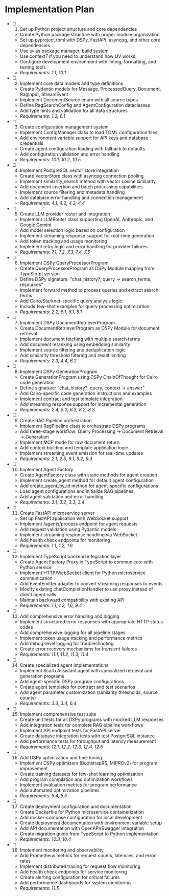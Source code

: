 # Implementation Plan

- [ ] 1. Set up Python project structure and core dependencies
  - Create Python package structure with proper module organization
  - Set up pyproject.toml with DSPy, FastAPI, asyncpg, and other core dependencies
  - Use `uv` as package manager, build system
  - Use context7 if you need to understand how UV works.
  - Configure development environment with linting, formatting, and testing tools
  - _Requirements: 1.1, 10.1_

- [ ] 2. Implement core data models and type definitions
  - Create Pydantic models for Message, ProcessedQuery, Document, RagInput, StreamEvent
  - Implement DocumentSource enum with all source types
  - Define RagSearchConfig and AgentConfiguration dataclasses
  - Add type hints and validation for all data structures
  - _Requirements: 1.3, 6.1_

- [ ] 3. Create configuration management system
  - Implement ConfigManager class to load TOML configuration files
  - Add environment variable support for API keys and database credentials
  - Create agent configuration loading with fallback to defaults
  - Add configuration validation and error handling
  - _Requirements: 10.1, 10.2, 10.5_

- [ ] 4. Implement PostgreSQL vector store integration
  - Create VectorStore class with asyncpg connection pooling
  - Implement similarity_search method with vector cosine similarity
  - Add document insertion and batch processing capabilities
  - Implement source filtering and metadata handling
  - Add database error handling and connection management
  - _Requirements: 4.1, 4.2, 4.3, 4.4_

- [ ] 5. Create LLM provider router and integration
  - Implement LLMRouter class supporting OpenAI, Anthropic, and Google Gemini
  - Add model selection logic based on configuration
  - Implement streaming response support for real-time generation
  - Add token tracking and usage monitoring
  - Implement retry logic and error handling for provider failures
  - _Requirements: 7.1, 7.2, 7.3, 7.4, 7.5_

- [ ] 6. Implement DSPy QueryProcessorProgram
  - Create QueryProcessorProgram as DSPy Module mapping from TypeScript version
  - Define DSPy signature: "chat_history?, query -> search_terms, resources"
  - Implement forward method to process queries and extract search terms
  - Add Cairo/Starknet-specific query analysis logic
  - Include few-shot examples for query processing optimization
  - _Requirements: 2.2, 5.1, 6.1, 8.1_

- [ ] 7. Implement DSPy DocumentRetrieverProgram
  - Create DocumentRetrieverProgram as DSPy Module for document retrieval
  - Implement document fetching with multiple search terms
  - Add document reranking using embedding similarity
  - Implement source filtering and deduplication logic
  - Add similarity threshold filtering and result limiting
  - _Requirements: 2.3, 4.4, 6.2_

- [ ] 8. Implement DSPy GenerationProgram
  - Create GenerationProgram using DSPy ChainOfThought for Cairo code generation
  - Define signature: "chat_history?, query, context -> answer"
  - Add Cairo-specific code generation instructions and examples
  - Implement contract and test template integration
  - Add streaming response support for incremental generation
  - _Requirements: 2.4, 5.2, 6.3, 8.2, 8.3_

- [ ] 9. Create RAG Pipeline orchestration
  - Implement RagPipeline class to orchestrate DSPy programs
  - Add three-stage workflow: Query Processing → Document Retrieval → Generation
  - Implement MCP mode for raw document return
  - Add context building and template application logic
  - Implement streaming event emission for real-time updates
  - _Requirements: 2.1, 2.5, 9.1, 9.2, 9.3_

- [ ] 10. Implement Agent Factory
  - Create AgentFactory class with static methods for agent creation
  - Implement create_agent method for default agent configuration
  - Add create_agent_by_id method for agent-specific configurations
  - Load agent configurations and initialize RAG pipelines
  - Add agent validation and error handling
  - _Requirements: 3.1, 3.2, 3.3, 3.4_

- [ ] 11. Create FastAPI microservice server
  - Set up FastAPI application with WebSocket support
  - Implement /agents/process endpoint for agent requests
  - Add request validation using Pydantic models
  - Implement streaming response handling via WebSocket
  - Add health check endpoints for monitoring
  - _Requirements: 1.1, 1.2, 1.6_

- [ ] 12. Implement TypeScript backend integration layer
  - Create Agent Factory Proxy in TypeScript to communicate with Python service
  - Implement HTTP/WebSocket client for Python microservice communication
  - Add EventEmitter adapter to convert streaming responses to events
  - Modify existing chatCompletionHandler to use proxy instead of direct agent calls
  - Maintain backward compatibility with existing API
  - _Requirements: 1.1, 1.2, 1.6, 9.4_

- [ ] 13. Add comprehensive error handling and logging
  - Implement structured error responses with appropriate HTTP status codes
  - Add comprehensive logging for all pipeline stages
  - Implement token usage tracking and performance metrics
  - Add debug-level logging for troubleshooting
  - Create error recovery mechanisms for transient failures
  - _Requirements: 11.1, 11.2, 11.3, 11.4_

- [ ] 14. Create specialized agent implementations
  - Implement Scarb Assistant agent with specialized retrieval and generation programs
  - Add agent-specific DSPy program configurations
  - Create agent templates for contract and test scenarios
  - Add agent parameter customization (similarity thresholds, source counts)
  - _Requirements: 3.3, 3.4, 6.4_

- [ ] 15. Implement comprehensive test suite
  - Create unit tests for all DSPy programs with mocked LLM responses
  - Add integration tests for complete RAG pipeline workflows
  - Implement API endpoint tests for FastAPI server
  - Create database integration tests with test PostgreSQL instance
  - Add performance tests for throughput and latency measurement
  - _Requirements: 12.1, 12.2, 12.3, 12.4, 12.5_

- [ ] 16. Add DSPy optimization and fine-tuning
  - Implement DSPy optimizers (BootstrapRS, MIPROv2) for program improvement
  - Create training datasets for few-shot learning optimization
  - Add program compilation and optimization workflows
  - Implement evaluation metrics for program performance
  - Add automated optimization pipelines
  - _Requirements: 5.4, 5.5_

- [ ] 17. Create deployment configuration and documentation
  - Create Dockerfile for Python microservice containerization
  - Add docker-compose configuration for local development
  - Create deployment documentation with environment variable setup
  - Add API documentation with OpenAPI/Swagger integration
  - Create migration guide from TypeScript to Python implementation
  - _Requirements: 10.3, 10.4_

- [ ] 18. Implement monitoring and observability
  - Add Prometheus metrics for request counts, latencies, and error rates
  - Implement distributed tracing for request flow monitoring
  - Add health check endpoints for service monitoring
  - Create alerting configuration for critical failures
  - Add performance dashboards for system monitoring
  - _Requirements: 11.5_